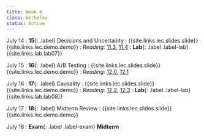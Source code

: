 ```yaml
---
title: Week 4
class: Berkeley
status: Active
---
```


July 14
: **15**{: .label} Decisions and Uncertainty
    : {{site.links.lec.slides.slide}} {{site.links.lec.demo.demo}}
: _Reading:_ [11.3](https://inferentialthinking.com/chapters/11/3/Decisions_and_Uncertainty.html), [11.4](https://inferentialthinking.com/chapters/11/4/Error_Probabilities.html)
: **Lab**{: .label .label-lab} {{site.links.lab.lab07}} 



July 15
: **16**{: .label} A/B Testing
    : {{site.links.lec.slides.slide}} {{site.links.lec.demo.demo}}
: _Reading:_ [12.0](https://inferentialthinking.com/chapters/12/Comparing_Two_Samples.html), [12.1](https://inferentialthinking.com/chapters/12/1/AB_Testing.html)


July 16
: **17**{: .label} Causality
    : {{site.links.lec.slides.slide}} {{site.links.lec.demo.demo}}
: _Reading:_ [12.2](https://inferentialthinking.com/chapters/12/2/Causality.html), [12.3](https://inferentialthinking.com/chapters/12/3/Deflategate.html)
: **Lab**{: .label .label-lab} {{site.links.lab.lab08}} 


July 17
: **18**{: .label} Midterm Review
    : {{site.links.lec.slides.slide}} {{site.links.lec.demo.demo}}


July 18
: **Exam**{: .label .label-exam} **Midterm**
